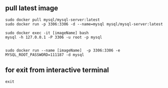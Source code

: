 ## pull latest image 

    sudo docker pull mysql/mysql-server:latest 
    sudo docker run -p 3306:3306 -d --name=mysql mysql/mysql-server:latest
    
    sudo docker exec -it [imageName] bash
    mysql -h 127.0.0.1 -P 3306 -u root -p mysql
    
    
    sudo docker run --name [imageName]  -p 3306:3306 -e MYSQL_ROOT_PASSWORD=111187 -d mysql
## for exit from interactive terminal
    exit

    